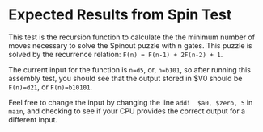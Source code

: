 
# Expected Results from Spin Test

This test is the recursion function to calculate the the minimum number of moves necessary to solve the Spinout puzzle with n gates. This puzzle is solved by the recurrence relation: `F(n) = F(n-1) + 2F(n-2) + 1`.

The current input for the function is `n=d5`, or, `n=b101`, so after running this assembly test, you should see that the output stored in $V0 should be `F(n)=d21`, or `F(n)=b10101`. 

Feel free to change the input by changing the line `addi  $a0, $zero, 5` in `main`, and checking to see if your CPU provides the correct output for a different input.

